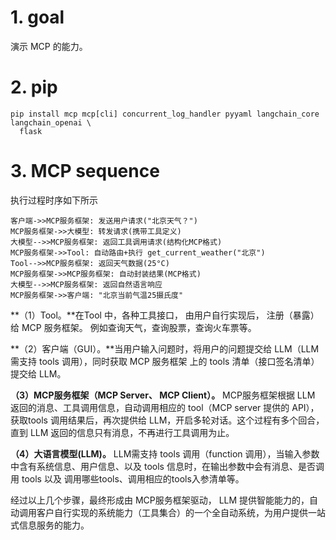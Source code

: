 # 1. goal

演示 MCP 的能力。

# 2. pip

```shell
pip install mcp mcp[cli] concurrent_log_handler pyyaml langchain_core langchain_openai \
  flask

```

# 3. MCP sequence

执行过程时序如下所示

```sequence
客户端->>MCP服务框架: 发送用户请求("北京天气？")
MCP服务框架->>大模型: 转发请求(携带工具定义)
大模型-->>MCP服务框架: 返回工具调用请求(结构化MCP格式)
MCP服务框架->>Tool: 自动路由+执行 get_current_weather("北京")
Tool-->>MCP服务框架: 返回天气数据(25°C)
MCP服务框架->>MCP服务框架: 自动封装结果(MCP格式)
大模型-->>MCP服务框架: 返回自然语言响应
MCP服务框架->>客户端: "北京当前气温25摄氏度"
```

**（1）Tool。**在Tool 中，各种工具接口， 由用户自行实现后， 注册（暴露）给 MCP 服务框架。 例如查询天气，查询股票，查询火车票等。

**（2）客户端（GUI）。**当用户输入问题时，将用户的问题提交给 LLM（LLM 需支持 tools 调用），同时获取 MCP 服务框架 上的 tools 清单（接口签名清单）提交给 LLM。

**（3）MCP服务框架（MCP Server、 MCP Client）。** MCP服务框架根据 LLM 返回的消息、工具调用信息，自动调用相应的 tool（MCP server 提供的 API），获取tools 调用结果后，再次提供给 LLM，开启多轮对话。这个过程有多个回合，直到 LLM 返回的信息只有消息，不再进行工具调用为止。

**（4）大语言模型(LLM)。** LLM需支持 tools 调用（function 调用），当输入参数中含有系统信息、用户信息、以及 tools 信息时，在输出参数中会有消息、是否调用 tools 以及 调用哪些tools、调用相应的tools入参清单等。

经过以上几个步骤，最终形成由 MCP服务框架驱动， LLM 提供智能能力的，自动调用客户自行实现的系统能力（工具集合）的一个全自动系统，为用户提供一站式信息服务的能力。
